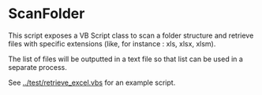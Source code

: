 # ScanFolder

This script exposes a VB Script class to scan a folder structure and retrieve files with specific extensions (like, for instance : xls, xlsx, xlsm).

The list of files will be outputted in a text file so that list can be used in a separate process.

See [../test/retrieve_excel.vbs](../test/retrieve_excel.vbs) for an example script.

